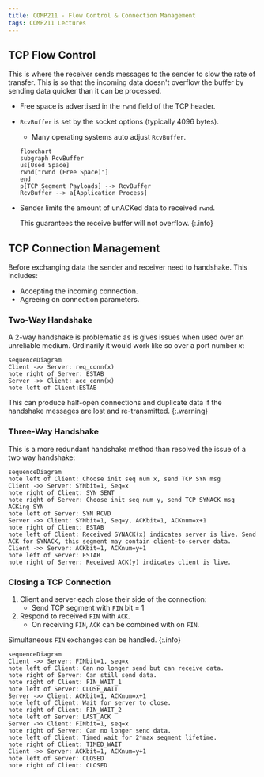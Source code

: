 ```yaml
---
title: COMP211 - Flow Control & Connection Management
tags: COMP211 Lectures
---
```

## TCP Flow Control
This is where the receiver sends messages to the sender to slow the rate of transfer. This is so that the incoming data doesn't overflow the buffer by sending data quicker than it can be processed.

* Free space is advertised in the `rwnd` field of the TCP header.
* `RcvBuffer` is set by the socket options (typically 4096 bytes).
	* Many operating systems auto adjust `RcvBuffer`.
	
	```mermaid
	flowchart
	subgraph RcvBuffer
	us[Used Space]
	rwnd["rwnd (Free Space)"]
	end
	p[TCP Segment Payloads] --> RcvBuffer
	RcvBuffer --> a[Application Process]
	```

* Sender limits the amount of unACKed data to received `rwnd`.

	This guarantees the receive buffer will not overflow.
	{:.info}

## TCP Connection Management
Before exchanging data the sender and receiver need to handshake. This includes:

* Accepting the incoming connection.
* Agreeing on connection parameters.

### Two-Way Handshake
A 2-way handshake is problematic as is gives issues when used over an unreliable medium. Ordinarily it would work like so over a port number $x$:

```mermaid
sequenceDiagram
Client ->> Server: req_conn(x)
note right of Server: ESTAB
Server ->> Client: acc_conn(x)
note left of Client:ESTAB
```

This can produce half-open connections and duplicate data if the handshake messages are lost and re-transmitted.
{:.warning}

### Three-Way Handshake
This is a more redundant handshake method than resolved the issue of a two way handshake:

```mermaid
sequenceDiagram
note left of Client: Choose init seq num x, send TCP SYN msg
Client ->> Server: SYNbit=1, Seq=x
note right of Client: SYN SENT
note right of Server: Choose init seq num y, send TCP SYNACK msg ACKing SYN
note left of Server: SYN RCVD
Server ->> Client: SYNbit=1, Seq=y, ACKbit=1, ACKnum=x+1
note right of Client: ESTAB
note left of Client: Received SYNACK(x) indicates server is live. Send ACK for SYNACK, this segment may contain client-to-server data.
Client ->> Server: ACKbit=1, ACKnum=y+1
note left of Server: ESTAB
note right of Server: Received ACK(y) indicates client is live.
```

### Closing a TCP Connection

1. Client and server each close their side of the connection:
	* Send TCP segment with `FIN` bit = 1
1. Respond to received `FIN` with `ACK`.
	* On receiving `FIN`, `ACK` can be combined with on `FIN`.

Simultaneous `FIN` exchanges can be handled.
{:.info}

```mermaid
sequenceDiagram
Client ->> Server: FINbit=1, seq=x
note left of Client: Can no longer send but can receive data.
note right of Server: Can still send data.
note right of Client: FIN_WAIT_1
note left of Server: CLOSE_WAIT
Server ->> Client: ACKbit=1, ACKnum=x+1
note left of Client: Wait for server to close.
note right of Client: FIN_WAIT_2
note left of Server: LAST_ACK
Server ->> Client: FINbit=1, seq=x
note right of Server: Can no longer send data.
note left of Client: Timed wait for 2*max segment lifetime.
note right of Client: TIMED_WAIT
Client ->> Server: ACKbit=1, ACKnum=y+1
note left of Server: CLOSED
note right of Client: CLOSED
```